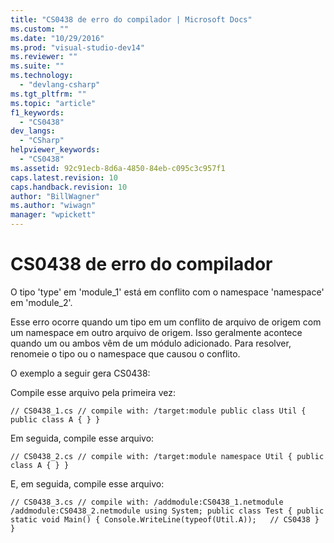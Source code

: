 ```yaml
---
title: "CS0438 de erro do compilador | Microsoft Docs"
ms.custom: ""
ms.date: "10/29/2016"
ms.prod: "visual-studio-dev14"
ms.reviewer: ""
ms.suite: ""
ms.technology: 
  - "devlang-csharp"
ms.tgt_pltfrm: ""
ms.topic: "article"
f1_keywords: 
  - "CS0438"
dev_langs: 
  - "CSharp"
helpviewer_keywords: 
  - "CS0438"
ms.assetid: 92c91ecb-8d6a-4850-84eb-c095c3c957f1
caps.latest.revision: 10
caps.handback.revision: 10
author: "BillWagner"
ms.author: "wiwagn"
manager: "wpickett"
---
```

# CS0438 de erro do compilador
O tipo 'type' em 'module\_1' está em conflito com o namespace 'namespace' em 'module\_2'.  
  
 Esse erro ocorre quando um tipo em um conflito de arquivo de origem com um namespace em outro arquivo de origem. Isso geralmente acontece quando um ou ambos vêm de um módulo adicionado. Para resolver, renomeie o tipo ou o namespace que causou o conflito.  
  
 O exemplo a seguir gera CS0438:  
  
 Compile esse arquivo pela primeira vez:  
  
```  
// CS0438_1.cs // compile with: /target:module public class Util { public class A { } }  
```  
  
 Em seguida, compile esse arquivo:  
  
```  
// CS0438_2.cs // compile with: /target:module namespace Util { public class A { } }  
```  
  
 E, em seguida, compile esse arquivo:  
  
```  
// CS0438_3.cs // compile with: /addmodule:CS0438_1.netmodule /addmodule:CS0438_2.netmodule using System; public class Test { public static void Main() { Console.WriteLine(typeof(Util.A));   // CS0438 } }  
  
```